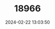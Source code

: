 ---
title: "18966"
category: "Pyrgulopsis erythropoma"
draft: false
date: 2024-02-22 13:03:50
languages:
  English: ["Ash Meadows Pebblesnail"]
---